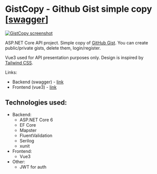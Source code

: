 # GistCopy - Github Gist simple copy [[swagger](https://gistcopybackend.herokuapp.com/swagger/index.html)]

[![GistCopy screenshot](https://i.imgur.com/YiuLidm.png)](https://aristocrab.github.io/GistCopy/)

ASP.NET Core API project. Simple copy of [GitHub Gist](https://gist.github.com/). You can create public/private gists, delete them, login/register.

Vue3 used for API presentation purposes only. Design is inspired by [Tailwind CSS](https://tailwindcss.com/). 

Links:
- Backend (swagger) - [link](https://gistcopybackend.herokuapp.com/swagger/index.html)
- Frontend (vue3) - [link](https://aristocrab.github.io/GistCopy/)

## Technologies used:
- Backend:
	- ASP.NET Core 6
	- EF Core
	- Mapster
	- FluentValidation
	- Serilog
	- xunit
- Frontend:
	- Vue3
- Other:
	- JWT for auth
